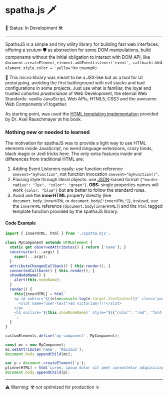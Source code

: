 # spatha.js 🗡

🚧 Status: In Development 🛠️
***
SpathaJS is a simple and tiny utility library for building fast web interfaces, offering a _scutum_ 🛡 as abstraction for some DOM manipulations, build components without the initial obligation to interact with DOM API, like `document.createElement`, `element.addEventListener('event', callback)` and `element.style.color = 'yellow'`for example.

🔧 This micro-library was meant to be a JSX-like but as a tool for UI prototyping, avoiding the first battleground with evil stacks and bad configurations in some projects. Just use what is familiar, the loyal and trusted _cohortes praetorianae_ of Web Development, the eternal Web Standards: vanilla JavaScript, Web APIs, HTML5, CSS3 and the awesome Web Components v1 together.

As starting point, was used the [HTML templating implementation](http://exploringjs.com/es6/ch_template-literals.html#sec_html-tag-function-implementation) provided by Dr. Axel Rauschmayer at his book.

### Nothing new or needed to learned
The motivation for spathaJS was to provide a light way to use HTML elements inside JavaScript, no weird language extensions, crazy binds, black magic or Jedi tricks here. The only extra features inside and differences from traditional HTML are:

1. Adding Event Listeners easily: use function reference `onevent="myFunction"`, not function invocation `onevent="myFunction()"`.
2. Passing style through literal objects: use [JSON](https://www.json.org/)-based format `{"border-radius": "7px", "color": "green"}`. **OBS:** single properties names will work `{color: "blue"}` but are better to follow the standard rules.
3. Avoid use the **innerHTML** property directly (like `document.body.innerHTML` or `document.body["innerHTML"]`), instead, use the `innerHTML` reference (`document.body[innerHTML]`) and the  `html` tagged template function provided by the spathaJS library.

#### Code Example

```javascript
import { innerHTML, html } from './spatha.mjs';

class MyComponent extends HTMLElement {
  static get observedAttributes() { return ['name']; }
  constructor(...args) {
    super(...args);
  }
  attributeChangedCallback() { this.render(); }
  connectedCallback() { this.render(); }
  showNodeName() {
    alert(this.nodeName);
  }
  render() {
    this[innerHTML] = html`
    <p id onblur='${(e)=>console.log(e.target.textContent)}' class='par' contenteditable>
      <slot name="user-text">ad victoriam!!!!</slot>
    </p>
    <h1 onclick='${this.showNodeName}' style="${{"color": "red", "font-size": "5em"}}">Hello, ${this.getAttribute('name')}</h1>
    `;
  }
}

customElements.define('my-component', MyComponent);

const mc = new MyComponent;
mc.setAttribute('name', 'Maximus');
document.body.appendChild(mc);

var p = document.createElement('p');
p[innerHTML] = html`Lorem, ipsum dolor sit amet consectetur adipisicing elit. <span style="${{"color": "green"}}">Doloremque</span> odit corporis dolor, sapiente exercitationem, numquam expedita ipsam omnis earum dolores, a laboriosam suscipit quo non voluptatibus accusamus porro. Sequi, exercitationem.`;
document.body.appendChild(p);

```

---

⚠️ Warning: ☢️ not optimized for production ☣️
